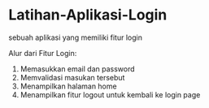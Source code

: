 # Latihan-Aplikasi-Login
sebuah aplikasi yang memiliki fitur login

Alur dari Fitur Login:
1. Memasukkan email dan password
2. Memvalidasi masukan tersebut
3. Menampilkan halaman home
4. Menampilkan fitur logout untuk kembali ke login page
